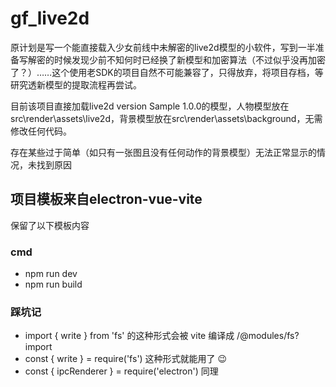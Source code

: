# gf_live2d

原计划是写一个能直接载入少女前线中未解密的live2d模型的小软件，写到一半准备写解密的时候发现少前不知何时已经换了新模型和加密算法（不过似乎没再加密了？）……这个使用老SDK的项目自然不可能兼容了，只得放弃，将项目存档，等研究透新模型的提取流程再尝试。

目前该项目直接加载live2d version Sample 1.0.0的模型，人物模型放在src\render\assets\live2d，背景模型放在src\render\assets\background，无需修改任何代码。

存在某些过于简单（如只有一张图且没有任何动作的背景模型）无法正常显示的情况，未找到原因

## 项目模板来自electron-vue-vite

保留了以下模板内容

### cmd

- npm run dev
- npm run build

### 踩坑记

- import { write } from 'fs' 的这种形式会被 vite 编译成 /@modules/fs?import
- const { write } = require('fs') 这种形式就能用了 😉
- const { ipcRenderer } = require('electron') 同理
